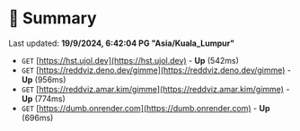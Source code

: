 # 📖 Summary
Last updated: **19/9/2024, 6:42:04 PG "Asia/Kuala_Lumpur"**

- `GET` [https://hst.ujol.dev](https://hst.ujol.dev) - **Up** (542ms)
- `GET` [https://reddviz.deno.dev/gimme](https://reddviz.deno.dev/gimme) - **Up** (956ms)
- `GET` [https://reddviz.amar.kim/gimme](https://reddviz.amar.kim/gimme) - **Up** (774ms)
- `GET` [https://dumb.onrender.com](https://dumb.onrender.com) - **Up** (696ms)
